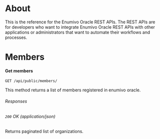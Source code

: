 # About

This is the reference for the Enumivo Oracle REST APIs. The REST APIs are for developers who want to integrate Enumivo Oracle REST APIs with other applications or administrators that want to automate their workflows and processes.


# Members
#### Get members
`GET /api/public/members/`

This method returns a list of members registered in enumivo oracle.

###### Responses
###### `200` OK (application/json)  
Returns paginated list of organizations.
